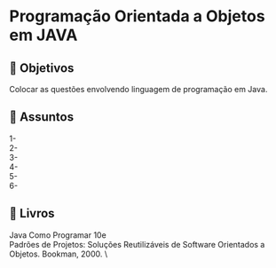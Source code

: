 # Programação Orientada a Objetos em JAVA

## 🔷 Objetivos
Colocar as questões envolvendo linguagem de programação em Java.

## 🔷 Assuntos
1-  \
2-  \
3-  \
4-  \
5-  \
6- 
## 🔷 Livros
Java Como Programar 10e \
Padrões de Projetos: Soluções Reutilizáveis de
Software Orientados a Objetos. Bookman, 2000. \
